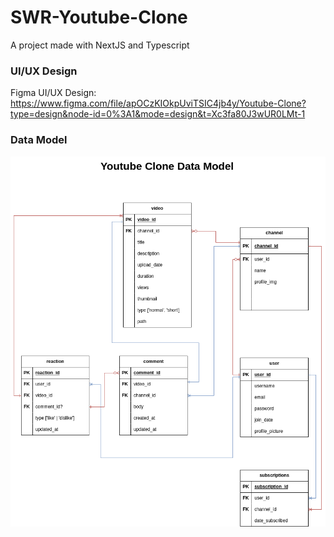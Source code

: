# SWR-Youtube-Clone

A project made with NextJS and Typescript

### UI/UX Design
Figma UI/UX Design: https://www.figma.com/file/apOCzKIOkpUviTSIC4jb4y/Youtube-Clone?type=design&node-id=0%3A1&mode=design&t=Xc3fa80J3wUR0LMt-1

### Data Model
![Data Model](data-model.png)